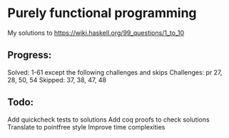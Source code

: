 # Purely functional programming

My solutions to https://wiki.haskell.org/99_questions/1_to_10

## Progress:
Solved: 1-61 except the following challenges and skips
Challenges: pr 27, 28, 50, 54
Skipped: 37, 38, 47, 48

## Todo:
Add quickcheck tests to solutions
Add coq proofs to check solutions
Translate to pointfree style
Improve time complexities
